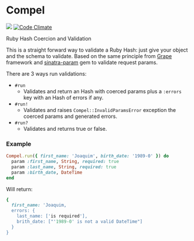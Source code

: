 Compel 
==========================
![](https://travis-ci.org/joaquimadraz/compel.svg)
[![Code Climate](https://codeclimate.com/github/joaquimadraz/compel/badges/gpa.svg)](https://codeclimate.com/github/joaquimadraz/compel)

Ruby Hash Coercion and Validation

This is a straight forward way to validate a Ruby Hash: just give your object and the schema to validate.
Based on the same principle from [Grape](https://github.com/ruby-grape/grape) framework and [sinatra-param](https://github.com/mattt/sinatra-param) gem to validate request params.

There are 3 ways run validations:

- `#run`  
  - Validates and return an Hash with coerced params plus a `:errors` key with an Hash of errors if any.
- `#run!`
  - Validates and raises `Compel::InvalidParamsError` exception the coerced params and generated errors.
- `#run?`
  - Validates and returns true or false.

### Example
```ruby
Compel.run({ first_name: 'Joaquim', birth_date: '1989-0' }) do
  param :first_name, String, required: true
  param :last_name, String, required: true
  param :birth_date, DateTime
end
```

Will return:

```ruby
{
  first_name: 'Joaquim,
  errors: {
    last_name: ['is required'],
    brith_date: ["'1989-0' is not a valid DateTime"]
  }
}
```
